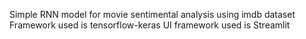 Simple RNN model for movie sentimental analysis using imdb dataset
Framework used is tensorflow-keras
UI framework used is Streamlit